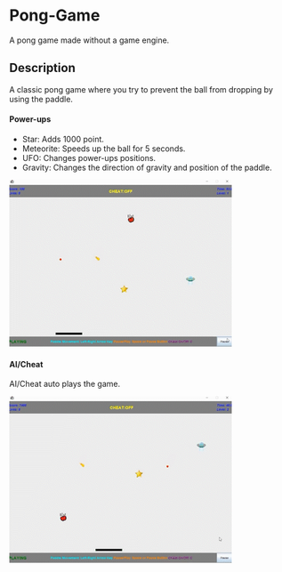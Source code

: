 # Pong-Game
A pong game made without a game engine.

## Description

A classic pong game where you try to prevent the ball from dropping by using the paddle.

#### Power-ups

- Star: Adds 1000 point.
- Meteorite: Speeds up the ball for 5 seconds.
- UFO: Changes power-ups positions.
- Gravity: Changes the direction of gravity and position of the paddle.

![](https://github.com/Pika10/Pong-Game/blob/main/Gameplay.gif)

#### AI/Cheat
AI/Cheat auto plays the game.

![](https://github.com/Pika10/Pong-Game/blob/main/Cheat.gif) 

